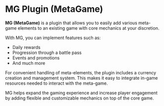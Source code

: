 # MG Plugin (MetaGame)

**MG (MetaGame)** is a plugin that allows you to easily add various meta-game elements to an existing game with core mechanics at your discretion.

With MG, you can implement features such as:  
- Daily rewards  
- Progression through a battle pass  
- Events and promotions  
- And much more  

For convenient handling of meta-elements, the plugin includes a currency creation and management system. This makes it easy to integrate in-game resources needed to interact with the meta-game.

MG helps expand the gaming experience and increase player engagement by adding flexible and customizable mechanics on top of the core game.
